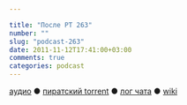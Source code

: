 ```yaml
---

title: "После РТ 263"
number: ""
slug: "podcast-263"
date: 2011-11-12T17:41:00+03:00
comments: true
categories: podcast
---
```

[аудио](http://cdn.radio-t.com/rt263post.mp3) ● [пиратский torrent](http://pirates.radio-t.com/torrents/rt263post.mp3.torrent) ● [лог чата](http://chat.radio-t.com/logs/radio-t-263.html) ● [wiki](http://wiki.radio-t.com/%D0%9F%D0%BE%D1%81%D0%BB%D0%B5_%D0%A0%D0%A2_263)<audio src="http://cdn.radio-t.com/rt263post.mp3" preload="none">
